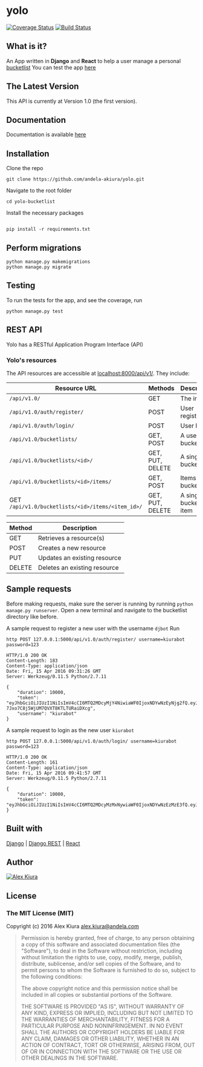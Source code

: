 # yolo
[![Coverage Status](https://coveralls.io/repos/github/andela-akiura/yolo/badge.svg?branch=feature-review)](https://coveralls.io/github/andela-akiura/yolo?branch=feature-review)
[![Build Status](https://travis-ci.org/andela-akiura/yolo.svg?branch=feature-review)](https://travis-ci.org/andela-akiura/yolo)

## What is it?

An App written in **Django** and **React** to help a user manage a personal [bucketlist](http://www.urbandictionary.com/define.php?term=bucket%20list)
You can test the app [here](http://yolo-bucketlist.herokuapp.com)
## The Latest Version
This API is currently at Version 1.0 (the first version).

## Documentation
Documentation is available [here](http://yolo-bucketlist.herokuapp.com/docs/)

## Installation
Clone the repo
```
git clone https://github.com/andela-akiura/yolo.git
```

Navigate to the root folder
```
cd yolo-bucketlist
```
Install the necessary packages
```

pip install -r requirements.txt
```



## Perform migrations
```
python manage.py makemigrations
python manage.py migrate
```

## Testing
To run the tests for the app, and see the coverage, run
```
python manage.py test
```

## REST API
Yolo has a RESTful Application Program Interface (API)

### Yolo's resources
The API resources are accessible at [localhost:8000/api/v1/](http://127.0.0.1:8000/api/v1.0/). They include:

| Resource URL | Methods | Description |
| -------- | ------------- | --------- |
| `/api/v1.0/` | GET  | The index |
| `/api/v1.0/auth/register/` | POST  | User registration |
|  `/api/v1.0/auth/login/` | POST | User login|
| `/api/v1.0/bucketlists/` | GET, POST | A user's bucket lists |
| `/api/v1.0/bucketlists/<id>/` | GET, PUT, DELETE | A single bucket list |
| `/api/v1.0/bucketlists/<id>/items/` | GET, POST | Items in a bucket list |
| GET `/api/v1.0/bucketlists/<id>/items/<item_id>/` | GET, PUT, DELETE| A single bucket list item|


| Method | Description |
|------- | ----------- |
| GET | Retrieves a resource(s) |
| POST | Creates a new resource |
| PUT | Updates an existing resource |
| DELETE | Deletes an existing resource |

## Sample requests
Before making requests, make sure the server is running by running `python manage.py runserver`.
Open a new terminal and navigate to the bucketlist directory like before.

A sample request to register a new user with the username `djbot`
Run
```
http POST 127.0.0.1:5000/api/v1.0/auth/register/ username=kiurabot password=123

HTTP/1.0 200 OK
Content-Length: 183
Content-Type: application/json
Date: Fri, 15 Apr 2016 09:31:26 GMT
Server: Werkzeug/0.11.5 Python/2.7.11

{
    "duration": 10000,
    "token": "eyJhbGciOiJIUzI1NiIsImV4cCI6MTQ2MDcyMjY4NiwiaWF0IjoxNDYwNzEyNjg2fQ.eyJpZCI6M30.Gdm0loJ9XRS-7Jxo7C8j5WjUM7QVXT8KTLTURaiDXcg",
    "username": "kiurabot"
}
```
A sample request to login as the new user `kiurabot`
```
http POST 127.0.0.1:5000/api/v1.0/auth/login/ username=kiurabot password=123

HTTP/1.0 200 OK
Content-Length: 161
Content-Type: application/json
Date: Fri, 15 Apr 2016 09:41:57 GMT
Server: Werkzeug/0.11.5 Python/2.7.11

{
    "duration": 10000,
    "token": "eyJhbGciOiJIUzI1NiIsImV4cCI6MTQ2MDcyMzMxNywiaWF0IjoxNDYwNzEzMzE3fQ.eyJpZCI6NH0.1KCQD47JyKWT1cOkITA8l5_TYVEtHfVIQqXP_qB9q3M"
}
```


## Built with
[Django](https://www.djangoproject.com/) |
[Django REST](http://www.django-rest-framework.org/) |
[React](https://facebook.github.io/react/)


## Author
[![Alex Kiura](http://0.gravatar.com/avatar/ea50741579447e4a8dcd743e10c25fd7?s=144)](https://github.com/andela-akiura)


## License

### The MIT License (MIT)

Copyright (c) 2016 Alex Kiura <alex.kiura@andela.com>

> Permission is hereby granted, free of charge, to any person obtaining a copy
> of this software and associated documentation files (the "Software"), to deal
> in the Software without restriction, including without limitation the rights
> to use, copy, modify, merge, publish, distribute, sublicense, and/or sell
> copies of the Software, and to permit persons to whom the Software is
> furnished to do so, subject to the following conditions:
>
> The above copyright notice and this permission notice shall be included in
> all copies or substantial portions of the Software.
>
> THE SOFTWARE IS PROVIDED "AS IS", WITHOUT WARRANTY OF ANY KIND, EXPRESS OR
> IMPLIED, INCLUDING BUT NOT LIMITED TO THE WARRANTIES OF MERCHANTABILITY,
> FITNESS FOR A PARTICULAR PURPOSE AND NONINFRINGEMENT. IN NO EVENT SHALL THE
> AUTHORS OR COPYRIGHT HOLDERS BE LIABLE FOR ANY CLAIM, DAMAGES OR OTHER
> LIABILITY, WHETHER IN AN ACTION OF CONTRACT, TORT OR OTHERWISE, ARISING FROM,
> OUT OF OR IN CONNECTION WITH THE SOFTWARE OR THE USE OR OTHER DEALINGS IN
> THE SOFTWARE.
